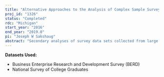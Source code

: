 ```yaml
---
title: "Alternative Approaches to the Analysis of Complex Sample Survey Data: Applying State-of-the-Art Methods to NCSES Surveys"
proj_id: "1326"
status: "Completed"
rdc: "Michigan"
start_year: "2016"
end_year: "2019.0"
pi: "Joseph W Sakshaug"
abstract: "Secondary analyses of survey data sets collected from large probability samples of persons or establishments further scientific progress in many academic fields. The samples underlying these data sets, while enabling inferences about population characteristics or relationships between variables of interest in populations of interest, are often "complex" in nature, employing sampling strategies such as stratification of the population and cluster sampling. These complex sample design features improve data collection efficiency, but also complicate secondary analyses in terms of the approaches that need to be employed to account for the complex sampling statistically. Unfortunately, many secondary analysts of these data sets do not have formal training in survey statistics, and ultimately apply incorrect analytic methods when analyzing these data sets, which can lead to incorrect population inferences. This research project reviews published studies of National Center for Science and Engineering Statistics (NCSES) data sets to understand the statistical approaches that users of these data are currently employing, reviews the existing literature in survey statistics with regard to alternative design-based and model-based approaches that are appropriate for complex samples, and then applies these alternative approaches to several NCSES data sets, comparing the resulting inferences for a variety of statistical problems and educating data users about appropriate analytic methods."
---
```


**Datasets Used:**

  - Business Enterprise Research and Development Survey (BERD) 
  - National Survey of College Graduates 


